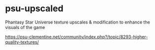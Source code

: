 # psu-upscaled
 Phantasy Star Universe texture upscales & modification to enhance the visuals of the game
 
https://psu-clementine.net/community/index.php?/topic/8293-higher-quality-textures/
